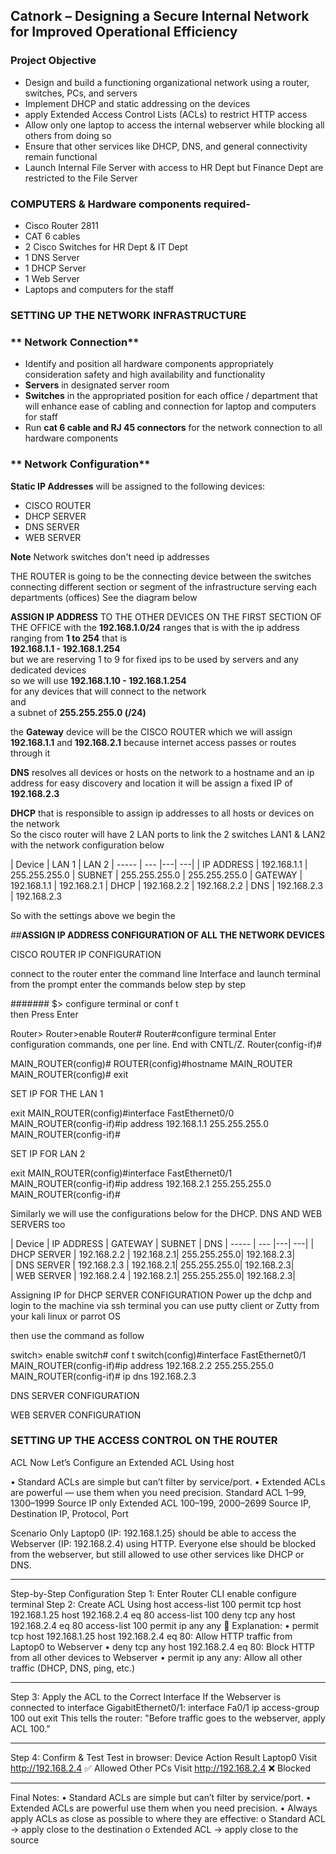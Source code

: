 ## Catnork – Designing a Secure Internal Network for Improved Operational Efficiency 

### **Project Objective**
- Design and build a functioning organizational network using a router, switches, PCs, and servers
- Implement DHCP and static addressing on the devices 
- apply Extended Access Control Lists (ACLs) to
restrict HTTP access  
- Allow only one laptop to access the internal webserver while blocking all others from doing so  
- Ensure that other services like DHCP, DNS, and general
connectivity remain functional
 - Launch Internal File Server with access to HR Dept but Finance Dept are restricted to the File Server
 

### **COMPUTERS & Hardware components required-** 
- Cisco Router 2811
- CAT 6 cables
- 2 Cisco Switches for HR Dept & IT Dept
- 1 DNS Server 
- 1 DHCP Server
- 1 Web Server
- Laptops and computers for the staff 


### SETTING UP THE NETWORK INFRASTRUCTURE
### ** Network Connection** 
- Identify and position all hardware components appropriately consideration safety and high availability and functionality 
- **Servers** in designated server room
- **Switches** in the appropriated position for each office / department that will enhance ease of cabling and connection for laptop and computers for staff
- Run **cat 6 cable and RJ 45 connectors** for the network connection to all hardware components

### ** Network Configuration** 
**Static IP Addresses** will be assigned to the following devices: 

- CISCO ROUTER 
- DHCP SERVER 
- DNS SERVER 
- WEB SERVER  

**Note** Network switches don't need ip addresses

THE ROUTER is going to be the connecting device between the switches connecting different section or segment of the infrastructure serving each departments (offices) 
See the diagram below 

**ASSIGN IP ADDRESS** TO THE OTHER DEVICES ON THE FIRST SECTION OF THE OFFICE with the **192.168.1.0/24** ranges 
that is with the ip address ranging from **1 to 254** 
that is   
**192.168.1.1 - 192.168.1.254**   
but we are reserving 1 to 9 for fixed ips to be used by servers and any dedicated devices  
so we will use **192.168.1.10 - 192.168.1.254**  
for any devices that will connect to the network  
and   
a subnet of **255.255.255.0 (/24)** 

the **Gateway** device will be the CISCO ROUTER which we will assign **192.168.1.1** and **192.168.2.1**
because internet access passes or routes through it 

**DNS** resolves all devices or hosts on the network to a hostname and an ip address for easy discovery and location 
it will be assign a fixed IP of **192.168.2.3**

**DHCP** that is responsible to assign ip addresses to all hosts or devices on the network  
So the cisco router  will have 2 LAN ports to link the 2 switches LAN1 & LAN2 with the network configuration below 

| Device | LAN 1 |  LAN 2
| ----- | --- |---| ---|
| IP ADDRESS | 192.168.1.1 | 255.255.255.0 
| SUBNET   |  255.255.255.0  | 255.255.255.0
| GATEWAY  |  192.168.1.1  | 192.168.2.1
| DHCP  |  192.168.2.2  | 192.168.2.2
| DNS  |  192.168.2.3  | 192.168.2.3


So with the settings above we begin the 

##**ASSIGN IP ADDRESS CONFIGURATION OF ALL THE NETWORK DEVICES**


CISCO ROUTER IP CONFIGURATION

connect to the router 
enter the command line Interface 
and launch terminal
 from the prompt enter the commands below step by step
 
####### $> configure terminal or conf t  
then Press Enter  

Router>
Router>enable
Router#
Router#configure terminal
Enter configuration commands, one per line.  End with CNTL/Z.
Router(config-if)#


MAIN_ROUTER(config)#
ROUTER(config)#hostname MAIN_ROUTER
MAIN_ROUTER(config)#
exit

SET IP FOR THE LAN 1

exit
MAIN_ROUTER(config)#interface FastEthernet0/0  
MAIN_ROUTER(config-if)#ip address 192.168.1.1 255.255.255.0
MAIN_ROUTER(config-if)#


SET IP FOR LAN 2

exit
MAIN_ROUTER(config)#interface FastEthernet0/1  
MAIN_ROUTER(config-if)#ip address 192.168.2.1 255.255.255.0
MAIN_ROUTER(config-if)#
 
 
 
 
 Similarly 
 we will use the configurations below for the DHCP. DNS AND WEB SERVERS too
 
 | Device | IP ADDRESS | GATEWAY | SUBNET | DNS
| ----- | --- |---| ---|
| DHCP SERVER | 192.168.2.2 | 192.168.2.1| 255.255.255.0| 192.168.2.3|  
| DNS SERVER | 192.168.2.3 | 192.168.2.1| 255.255.255.0| 192.168.2.3|  
| WEB SERVER | 192.168.2.4 | 192.168.2.1| 255.255.255.0| 192.168.2.3|  


Assigning IP for 
DHCP SERVER CONFIGURATION
 Power up the dchp and login to the machine via ssh terminal 
 you can use putty client or Zutty from your kali linux or parrot OS 

then use the command as follow

switch> enable
switch# conf t 
switch(config)#interface FastEthernet0/1  
MAIN_ROUTER(config-if)#ip address 192.168.2.2 255.255.255.0
MAIN_ROUTER(config-if)# ip dns 192.168.2.3  


DNS SERVER CONFIGURATION


WEB SERVER CONFIGURATION


### SETTING UP THE ACCESS CONTROL ON THE ROUTER ### 

ACL
Now Let’s Configure an Extended ACL Using host

•	Standard ACLs are simple but can’t filter by service/port.
•	Extended ACLs are powerful — use them when you need precision.
Standard ACL	1–99, 1300–1999	Source IP only
Extended ACL	100–199, 2000–2699	Source IP, Destination IP, Protocol, Port

Scenario
Only Laptop0 (IP: 192.168.1.25) should be able to access the Webserver (IP: 192.168.2.4) using HTTP. Everyone else should be blocked from the webserver, but still allowed to use other services like DHCP or DNS.
________________________________________
Step-by-Step Configuration
Step 1: Enter Router CLI
enable
configure terminal
Step 2: Create ACL Using host
access-list 100 permit tcp host 192.168.1.25 host 192.168.2.4 eq 80
access-list 100 deny tcp any host 192.168.2.4 eq 80
access-list 100 permit ip any any
🔎 Explanation:
•	permit tcp host 192.168.1.25 host 192.168.2.4 eq 80: Allow HTTP traffic from Laptop0 to Webserver
•	deny tcp any host 192.168.2.4 eq 80: Block HTTP from all other devices to Webserver
•	permit ip any any: Allow all other traffic (DHCP, DNS, ping, etc.)
________________________________________
Step 3: Apply the ACL to the Correct Interface
If the Webserver is connected to interface GigabitEthernet0/1:
interface Fa0/1
ip access-group 100 out
exit
This tells the router: "Before traffic goes to the webserver, apply ACL 100."
________________________________________
Step 4: Confirm & Test
Test in browser:
Device	Action	Result
Laptop0	Visit http://192.168.2.4	✅ Allowed
Other PCs	Visit http://192.168.2.4	❌ Blocked
________________________________________
Final Notes:
•	Standard ACLs are simple but can’t filter by service/port.
•	Extended ACLs are powerful  use them when you need precision.
•	Always apply ACLs as close as possible to where they are effective:
o	Standard ACL → apply close to the destination
o	Extended ACL → apply close to the source



